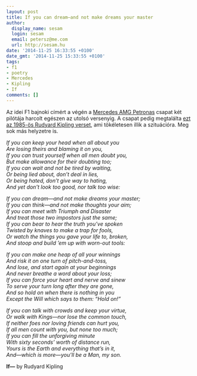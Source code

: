 ```yaml
---
layout: post
title: If you can dream—and not make dreams your master
author:
  display_name: sesam
  login: sesam
  email: petersz@me.com
  url: http://sesam.hu
date: '2014-11-25 16:33:55 +0100'
date_gmt: '2014-11-25 15:33:55 +0100'
tags:
- f1
- poetry
- Mercedes
- Kipling
- If
comments: []
---
```


Az idei F1 bajnoki címért a végén a [Mercedes AMG Petronas](https://www.youtube.com/channel/UC7_VGkwCoKfqh1eZEkzey3A) csapat két pilótája harcolt egészen az utolsó versenyig. A csapat pedig megtalálta [ezt az 1985-ös Rudyard Kipling verset](http://en.wikipedia.org/wiki/If—), ami tökéletesen illik a szituációra. Meg sok más helyzetre is.

_If you can keep your head when all about you_  
_Are losing theirs and blaming it on you,_  
_If you can trust yourself when all men doubt you,_  
_But make allowance for their doubting too;_  
_If you can wait and not be tired by waiting,_  
_Or being lied about, don’t deal in lies,_  
_Or being hated, don’t give way to hating,_  
_And yet don’t look too good, nor talk too wise:_

_If you can dream—and not make dreams your master;_  
_If you can think—and not make thoughts your aim;_  
_If you can meet with Triumph and Disaster_  
_And treat those two impostors just the same;_  
_If you can bear to hear the truth you’ve spoken_  
_Twisted by knaves to make a trap for fools,_  
_Or watch the things you gave your life to, broken,_  
_And stoop and build ’em up with worn-out tools:_

_If you can make one heap of all your winnings_  
_And risk it on one turn of pitch-and-toss,_  
_And lose, and start again at your beginnings_  
_And never breathe a word about your loss;_  
_If you can force your heart and nerve and sinew_  
_To serve your turn long after they are gone,_  
_And so hold on when there is nothing in you_  
_Except the Will which says to them: “Hold on!”_

_If you can talk with crowds and keep your virtue,_  
_Or walk with Kings—nor lose the common touch,_  
_If neither foes nor loving friends can hurt you,_  
_If all men count with you, but none too much;_  
_If you can fill the unforgiving minute_  
_With sixty seconds’ worth of distance run,_  
_Yours is the Earth and everything that’s in it,_  
_And—which is more—you’ll be a Man, my son._

**If—** by Rudyard Kipling
